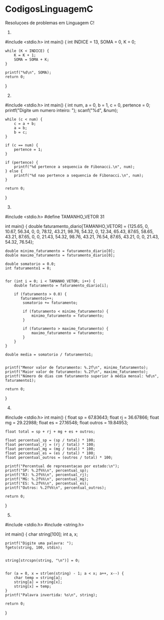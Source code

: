 # CodigosLinguagemC
Resoluçoes de problemas em Linguagem C!




1)
#include <stdio.h>
int main() {
    int INDICE = 13, SOMA = 0, K = 0;

    while (K < INDICE) {
        K = K + 1;
        SOMA = SOMA + K;
    }

    printf("%d\n", SOMA);
    return 0;
}

2)
#include <stdio.h>
int main() {
    int num, a = 0, b = 1, c = 0, pertence = 0;
    printf("Digite um numero inteiro: ");
    scanf("%d", &num);
    
    while (c < num) {
        c = a + b;
        a = b;
        b = c;
    }

    if (c == num) {
        pertence = 1;
    }

    if (pertence) {
        printf("%d pertence a sequencia de Fibonacci.\n", num);
    } else {
        printf("%d nao pertence a sequencia de Fibonacci.\n", num);
    }

    return 0;
}

3)
#include <stdio.h>
#define TAMANHO_VETOR 31

int main() {
    double faturamento_diario[TAMANHO_VETOR] = {125.65, 0, 10.67, 56.34, 0, 0, 78.12, 43.21, 98.76, 54.32, 0, 12.34, 65.43, 87.65, 58.65, 43.21, 87.65, 0, 0, 21.43, 54.32, 98.76, 43.21, 76.54, 87.65, 43.21, 0, 0, 21.43, 54.32, 76.54};

    double minimo_faturamento = faturamento_diario[0];
    double maximo_faturamento = faturamento_diario[0];

    double somatorio = 0.0;
    int faturamento1 = 0;

   
    for (int i = 0; i < TAMANHO_VETOR; i++) {
        double faturamento = faturamento_diario[i];

        if (faturamento > 0.0) {
           faturamento1++;
            somatorio += faturamento;

            if (faturamento < minimo_faturamento) {
                minimo_faturamento = faturamento;
            }

            if (faturamento > maximo_faturamento) {
                maximo_faturamento = faturamento;
            }
        }
    }

    double media = somatorio / faturamento1;

  
    printf("Menor valor de faturamento: %.2f\n", minimo_faturamento);
    printf("Maior valor de faturamento: %.2f\n", maximo_faturamento);
    printf("Número de dias com faturamento superior à média mensal: %d\n", faturamento1);
    
    return 0;
}

4)
#include <stdio.h>
int main() {
    float sp = 67.83643;
    float rj = 36.67866;
    float mg = 29.22988;
    float es = 27.16548;
    float outros = 19.84953;
    
    float total = sp + rj + mg + es + outros;
    
    float percentual_sp = (sp / total) * 100;
    float percentual_rj = (rj / total) * 100;
    float percentual_mg = (mg / total) * 100;
    float percentual_es = (es / total) * 100;
    float percentual_outros = (outros / total) * 100;
    
    printf("Percentual de representacao por estado:\n");
    printf("SP: %.2f%%\n", percentual_sp);
    printf("RJ: %.2f%%\n", percentual_rj);
    printf("MG: %.2f%%\n", percentual_mg);
    printf("ES: %.2f%%\n", percentual_es);
    printf("Outros: %.2f%%\n", percentual_outros);
    
    return 0;
}

5)
#include <stdio.h>
#include <string.h>

int main() {
    char string[100];
    int a, x;
    
 
    printf("Digite uma palavra: ");
    fgets(string, 100, stdin);
    

    string[strcspn(string, "\n")] = 0;
    
  
    for (a = 0, x = strlen(string) - 1; a < x; a++, x--) {
        char temp = string[a];
        string[a] = string[x];
        string[x] = temp;
    }
    printf("Palavra invertida: %s\n", string);
    
    return 0;
}

